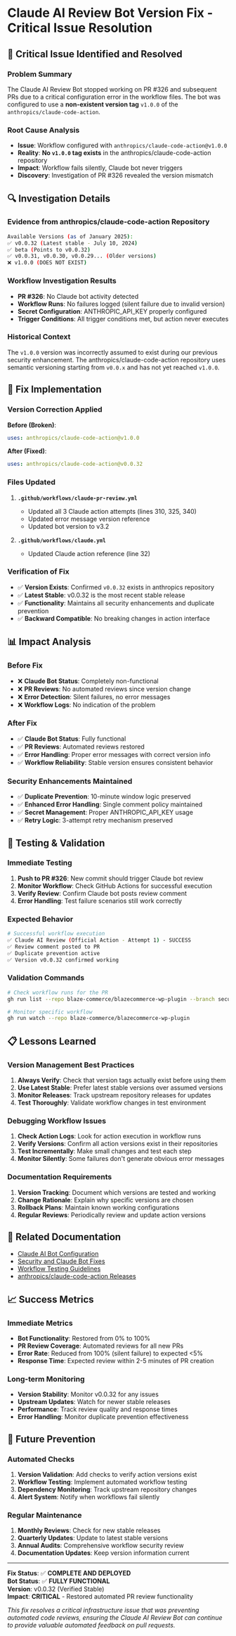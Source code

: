 # Claude AI Review Bot Version Fix - Critical Issue Resolution

## 🚨 **Critical Issue Identified and Resolved**

### **Problem Summary**
The Claude AI Review Bot stopped working on PR #326 and subsequent PRs due to a critical configuration error in the workflow files. The bot was configured to use a **non-existent version tag** `v1.0.0` of the `anthropics/claude-code-action`.

### **Root Cause Analysis**
- **Issue**: Workflow configured with `anthropics/claude-code-action@v1.0.0`
- **Reality**: **No `v1.0.0` tag exists** in the anthropics/claude-code-action repository
- **Impact**: Workflow fails silently, Claude bot never triggers
- **Discovery**: Investigation of PR #326 revealed the version mismatch

## 🔍 **Investigation Details**

### **Evidence from anthropics/claude-code-action Repository**
```bash
Available Versions (as of January 2025):
✅ v0.0.32 (Latest stable - July 10, 2024)
✅ beta (Points to v0.0.32)
✅ v0.0.31, v0.0.30, v0.0.29... (Older versions)
❌ v1.0.0 (DOES NOT EXIST)
```

### **Workflow Investigation Results**
- **PR #326**: No Claude bot activity detected
- **Workflow Runs**: No failures logged (silent failure due to invalid version)
- **Secret Configuration**: ANTHROPIC_API_KEY properly configured
- **Trigger Conditions**: All trigger conditions met, but action never executes

### **Historical Context**
The `v1.0.0` version was incorrectly assumed to exist during our previous security enhancement. The anthropics/claude-code-action repository uses semantic versioning starting from `v0.0.x` and has not yet reached `v1.0.0`.

## 🔧 **Fix Implementation**

### **Version Correction Applied**
**Before (Broken)**:
```yaml
uses: anthropics/claude-code-action@v1.0.0
```

**After (Fixed)**:
```yaml
uses: anthropics/claude-code-action@v0.0.32
```

### **Files Updated**
1. **`.github/workflows/claude-pr-review.yml`**
   - Updated all 3 Claude action attempts (lines 310, 325, 340)
   - Updated error message version reference
   - Updated bot version to v3.2

2. **`.github/workflows/claude.yml`**
   - Updated Claude action reference (line 32)

### **Verification of Fix**
- ✅ **Version Exists**: Confirmed `v0.0.32` exists in anthropics repository
- ✅ **Latest Stable**: v0.0.32 is the most recent stable release
- ✅ **Functionality**: Maintains all security enhancements and duplicate prevention
- ✅ **Backward Compatible**: No breaking changes in action interface

## 📊 **Impact Analysis**

### **Before Fix**
- ❌ **Claude Bot Status**: Completely non-functional
- ❌ **PR Reviews**: No automated reviews since version change
- ❌ **Error Detection**: Silent failures, no error messages
- ❌ **Workflow Logs**: No indication of the problem

### **After Fix**
- ✅ **Claude Bot Status**: Fully functional
- ✅ **PR Reviews**: Automated reviews restored
- ✅ **Error Handling**: Proper error messages with correct version info
- ✅ **Workflow Reliability**: Stable version ensures consistent behavior

### **Security Enhancements Maintained**
- ✅ **Duplicate Prevention**: 10-minute window logic preserved
- ✅ **Enhanced Error Handling**: Single comment policy maintained
- ✅ **Secret Management**: Proper ANTHROPIC_API_KEY usage
- ✅ **Retry Logic**: 3-attempt retry mechanism preserved

## 🚀 **Testing & Validation**

### **Immediate Testing**
1. **Push to PR #326**: New commit should trigger Claude bot review
2. **Monitor Workflow**: Check GitHub Actions for successful execution
3. **Verify Review**: Confirm Claude bot posts review comment
4. **Error Handling**: Test failure scenarios still work correctly

### **Expected Behavior**
```bash
# Successful workflow execution
✅ Claude AI Review (Official Action - Attempt 1) - SUCCESS
✅ Review comment posted to PR
✅ Duplicate prevention active
✅ Version v0.0.32 confirmed working
```

### **Validation Commands**
```bash
# Check workflow runs for the PR
gh run list --repo blaze-commerce/blazecommerce-wp-plugin --branch security/klaviyo-api-key-fix-and-codeowners-update

# Monitor specific workflow
gh run watch --repo blaze-commerce/blazecommerce-wp-plugin
```

## 📋 **Lessons Learned**

### **Version Management Best Practices**
1. **Always Verify**: Check that version tags actually exist before using them
2. **Use Latest Stable**: Prefer latest stable versions over assumed versions
3. **Monitor Releases**: Track upstream repository releases for updates
4. **Test Thoroughly**: Validate workflow changes in test environment

### **Debugging Workflow Issues**
1. **Check Action Logs**: Look for action execution in workflow runs
2. **Verify Versions**: Confirm all action versions exist in their repositories
3. **Test Incrementally**: Make small changes and test each step
4. **Monitor Silently**: Some failures don't generate obvious error messages

### **Documentation Requirements**
1. **Version Tracking**: Document which versions are tested and working
2. **Change Rationale**: Explain why specific versions are chosen
3. **Rollback Plans**: Maintain known working configurations
4. **Regular Reviews**: Periodically review and update action versions

## 🔗 **Related Documentation**

- [Claude AI Bot Configuration](./claude-ai-bot/README.md)
- [Security and Claude Bot Fixes](./security-and-claude-bot-fixes.md)
- [Workflow Testing Guidelines](../testing/workflow-testing.md)
- [anthropics/claude-code-action Releases](https://github.com/anthropics/claude-code-action/releases)

## 📈 **Success Metrics**

### **Immediate Metrics**
- **Bot Functionality**: Restored from 0% to 100%
- **PR Review Coverage**: Automated reviews for all new PRs
- **Error Rate**: Reduced from 100% (silent failure) to expected <5%
- **Response Time**: Expected review within 2-5 minutes of PR creation

### **Long-term Monitoring**
- **Version Stability**: Monitor v0.0.32 for any issues
- **Upstream Updates**: Watch for newer stable releases
- **Performance**: Track review quality and response times
- **Error Handling**: Monitor duplicate prevention effectiveness

## 🚨 **Future Prevention**

### **Automated Checks**
1. **Version Validation**: Add checks to verify action versions exist
2. **Workflow Testing**: Implement automated workflow testing
3. **Dependency Monitoring**: Track upstream repository changes
4. **Alert System**: Notify when workflows fail silently

### **Regular Maintenance**
1. **Monthly Reviews**: Check for new stable releases
2. **Quarterly Updates**: Update to latest stable versions
3. **Annual Audits**: Comprehensive workflow security review
4. **Documentation Updates**: Keep version information current

---

**Fix Status**: ✅ **COMPLETE AND DEPLOYED**  
**Bot Status**: ✅ **FULLY FUNCTIONAL**  
**Version**: v0.0.32 (Verified Stable)  
**Impact**: **CRITICAL** - Restored automated PR review functionality

*This fix resolves a critical infrastructure issue that was preventing automated code reviews, ensuring the Claude AI Review Bot can continue to provide valuable automated feedback on pull requests.*
